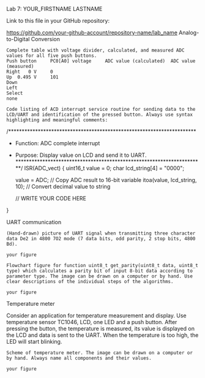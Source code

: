 Lab 7: YOUR_FIRSTNAME LASTNAME

Link to this file in your GitHub repository:

https://github.com/your-github-account/repository-name/lab_name
Analog-to-Digital Conversion

    Complete table with voltage divider, calculated, and measured ADC values for all five push buttons.
    Push button 	PC0[A0] voltage 	ADC value (calculated) 	ADC value (measured)
    Right 	0 V 	0 	
    Up 	0.495 V 	101 	
    Down 			
    Left 			
    Select 			
    none 			

    Code listing of ACD interrupt service routine for sending data to the LCD/UART and identification of the pressed button. Always use syntax highlighting and meaningful comments:

/**********************************************************************
 * Function: ADC complete interrupt
 * Purpose:  Display value on LCD and send it to UART.
 **********************************************************************/
ISR(ADC_vect)
{
    uint16_t value = 0;
    char lcd_string[4] = "0000";

    value = ADC;                  // Copy ADC result to 16-bit variable
    itoa(value, lcd_string, 10);  // Convert decimal value to string

    // WRITE YOUR CODE HERE

}

UART communication

    (Hand-drawn) picture of UART signal when transmitting three character data De2 in 4800 7O2 mode (7 data bits, odd parity, 2 stop bits, 4800 Bd).

    your figure

    Flowchart figure for function uint8_t get_parity(uint8_t data, uint8_t type) which calculates a parity bit of input 8-bit data according to parameter type. The image can be drawn on a computer or by hand. Use clear descriptions of the individual steps of the algorithms.

    your figure

Temperature meter

Consider an application for temperature measurement and display. Use temperature sensor TC1046, LCD, one LED and a push button. After pressing the button, the temperature is measured, its value is displayed on the LCD and data is sent to the UART. When the temperature is too high, the LED will start blinking.

    Scheme of temperature meter. The image can be drawn on a computer or by hand. Always name all components and their values.

    your figure
